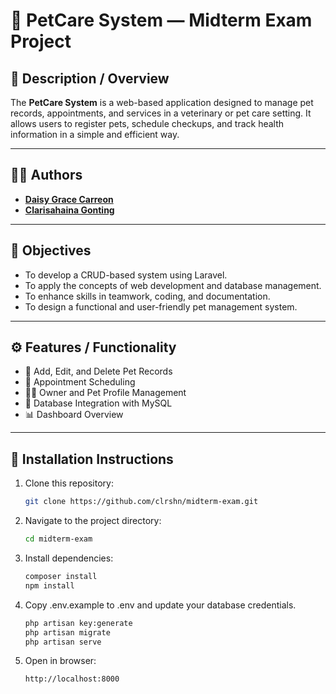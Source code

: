 # 🐾 PetCare System — Midterm Exam Project

## 📘 Description / Overview
The **PetCare System** is a web-based application designed to manage pet records, appointments, and services in a veterinary or pet care setting. It allows users to register pets, schedule checkups, and track health information in a simple and efficient way.

---

## 👩‍💻 Authors
- [**Daisy Grace Carreon**](https://github.com/carreondaisygrace)  
- [**Clarisahaina Gonting**](https://github.com/clrshn)

---

## 🎯 Objectives
- To develop a CRUD-based system using Laravel.  
- To apply the concepts of web development and database management.  
- To enhance skills in teamwork, coding, and documentation.  
- To design a functional and user-friendly pet management system.

---

## ⚙️ Features / Functionality
- 🐶 Add, Edit, and Delete Pet Records  
- 📅 Appointment Scheduling  
- 👩‍⚕️ Owner and Pet Profile Management  
- 💾 Database Integration with MySQL   
- 📊 Dashboard Overview  

---

## 🧩 Installation Instructions
1. Clone this repository:
   ```bash
   git clone https://github.com/clrshn/midterm-exam.git
   
2. Navigate to the project directory:
   ```bash
   cd midterm-exam
   
3. Install dependencies:
    ```bash 
    composer install
    npm install 
    
4. Copy .env.example to .env and update your database credentials.
    ```bash
    php artisan key:generate
    php artisan migrate
    php artisan serve
    
5. Open in browser:
    ```arduino
    http://localhost:8000


